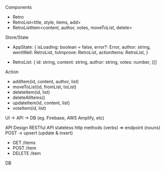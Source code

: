 Components

- Retro<clean>
- RetroList<title, style, items, add>
- RetroListItem<content, author, votes, moveToList, delete>

Store/State

- AppState: {
  isLoading: boolean = false,
  error?: Error,
  author: string,
  wentWell: RetroList,
  toImprove: RetroList,
  actionItems: RetroList,
  }

- RetroList: {
  id: string,
  content: string,
  author: string,
  votes: number,
  }[]

Action

- addItem(id, content, author, list)
- moveToList(id, fromList, toList)
- deleteItem(id, list)
- deleteAllItems()
- updateItem(id, content, list)
- voteItem(id, list)

UI -> API -> DB (eg. Firebase, AWS Amplify, etc)

API
Design RESTful API
stateless
http methods (verbs) => endpoint (nouns)
POST -> upsert (update & insert)

- GET /items
- POST /item
- DELETE /item

DB
